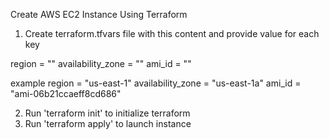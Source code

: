  Create AWS EC2 Instance Using Terraform

1. Create terraform.tfvars file with this content and provide value for each key

region = ""
availability_zone = ""
ami_id = ""

example
    region = "us-east-1"
    availability_zone = "us-east-1a"
    ami_id = "ami-06b21ccaeff8cd686"

2. Run 'terraform init' to initialize terraform
3. Run 'terraform apply' to launch instance
